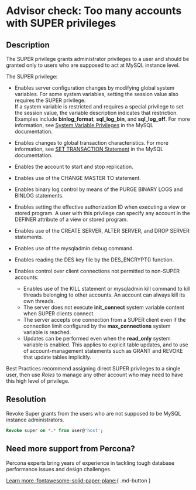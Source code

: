 # Advisor check: Too many accounts with SUPER privileges

## Description

The SUPER privilege grants administrator privileges to a user and should be granted only to users who are supposed to act at MySQL instance level. 

The SUPER privilege:

- Enables server configuration changes by modifying global system variables. For some system variables, setting the session value also requires the SUPER privilege.  <br/>
 If a system variable is restricted and requires a special privilege to set the session value, the variable description indicates that restriction. Examples include **binlog_format**, **sql_log_bin**, and **sql_log_off**. For more information, see [System Variable Privileges](https://dev.mysql.com/doc/refman/5.7/en/system-variable-privileges.html) in the MySQL documentation.

- Enables changes to global transaction characteristics. For more information, see [SET TRANSACTION Statement](https://dev.mysql.com/doc/refman/5.7/en/set-transaction.html) in the MySQL documentation. 
- Enables the account to start and stop replication.
- Enables use of the CHANGE MASTER TO statement.
- Enables binary log control by means of the PURGE BINARY LOGS and BINLOG statements.
- Enables setting the effective authorization ID when executing a view or stored program. A user with this privilege can specify any account in the DEFINER attribute of a view or stored program.
- Enables use of the CREATE SERVER, ALTER SERVER, and DROP SERVER statements.
- Enables use of the mysqladmin debug command.
- Enables reading the DES key file by the DES_ENCRYPT() function.
- Enables control over client connections not permitted to non-SUPER accounts:
	- Enables use of the KILL statement or mysqladmin kill command to kill threads belonging to other accounts. An account can always kill its own threads.
	- The server does not execute **init_connect** system variable content when SUPER clients connect.
	- The server accepts one connection from a SUPER client even if the connection limit configured by the **max_connections** system variable is reached.
	- Updates can be performed even when the **read_only** system variable is enabled. 
	This applies to explicit table updates, and to use of account-management statements such as GRANT and REVOKE that update tables implicitly.

Best Practices recommend assigning direct SUPER privileges to a single user, then use _Roles_ to manage any other account who may need to have this high level of privilege.

## Resolution

Revoke Super grants from the users who are not supposed to be MySQL instance administrators.

```sql
Revoke super on *.* from user@'host';
```

## Need more support from Percona?

Percona experts bring years of experience in tackling tough database performance issues and design challenges.

[Learn more :fontawesome-solid-paper-plane:](https://per.co.na/subscribe){ .md-button }
